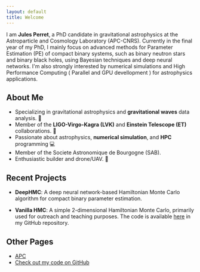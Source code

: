 ```yaml
---
layout: default
title: Welcome
---
```


I am **Jules Perret**, a PhD candidate in gravitational astrophysics at the Astroparticle and Cosmology Laboratory (APC-CNRS). Currently in the final year of my PhD, I mainly focus on advanced methods for Parameter Estimation (PE) of compact binary systems, such as binary neutron stars and binary black holes, using Bayesian techniques and deep neural networks. I'm also strongly interested by numerical simulations and High Performance Computing ( Parallel and GPU devellopment ) for astrophysics applications.






## About Me
- Specializing in gravitational astrophysics and **gravitational waves** data analysis. 🔭
- Member of the **LIGO-Virgo-Kagra (LVK)** and **Einstein Telescope (ET)** collaborations. 💫
- Passionate about astrophysics, **numerical simulation**, and **HPC** programming 💻
- Member of the Societe Astronomique de Bourgogne (SAB).
- Enthusiastic builder and drone/UAV. 🚀


## Recent Projects
- **DeepHMC**: A deep neural network-based Hamiltonian Monte Carlo algorithm for compact binary parameter estimation.

- **Vanilla HMC**: A simple 2-dimensional Hamiltonian Monte Carlo, primarily used for outreach and teaching purposes. The code is available [here](./404.html) in my GitHub repository.




## Other Pages
-  [APC](https://apc.u-paris.fr/APC_CS/)
-  [Check out my code on GitHub](https://github.com/jperret21)
